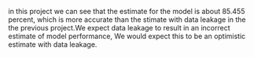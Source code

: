 in this project we can see that the estimate for the model is about 85.455 percent, which is more accurate than the stimate with data leakage in the the previous project.We expect data leakage to result in an incorrect
estimate  of model performance, We would expect this to be an optimistic estimate with data leakage.
